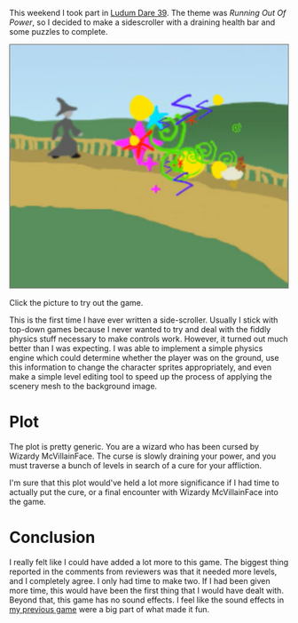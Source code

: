This weekend I took part in [Ludum Dare 39][1]. The theme was *Running Out Of
Power*, so I decided to make a sidescroller with a draining health bar and some
puzzles to complete.

[![Game Preview](quest.png)](/games/quest)

[1]: https://ldjam.com/events/ludum-dare/39

Click the picture to try out the game.

This is the first time I have ever written a side-scroller. Usually I stick with
top-down games because I never wanted to try and deal with the fiddly physics
stuff necessary to make controls work. However, it turned out much better than
I was expecting. I was able to implement a simple physics engine which could
determine whether the player was on the ground, use this information to change
the character sprites appropriately, and even make a simple level editing tool
to speed up the process of applying the scenery mesh to the background image.

# Plot

The plot is pretty generic. You are a wizard who has been cursed by Wizardy
McVillainFace. The curse is slowly draining your power, and you must traverse
a bunch of levels in search of a cure for your affliction.

I'm sure that this plot would've held a lot more significance if I had time to
actually put the cure, or a final encounter with Wizardy McVillainFace into the
game.

# Conclusion

I really felt like I could have added a lot more to this game. The biggest thing
reported in the comments from reviewers was that it needed more levels, and
I completely agree. I only had time to make two. If I had been given more time, 
this would have been the first thing that I would have dealt with. Beyond that,
this game has no sound effects. I feel like the sound effects in [my previous
game][2] were a big part of what made it fun.

[2]: /games/defend-the-earth
